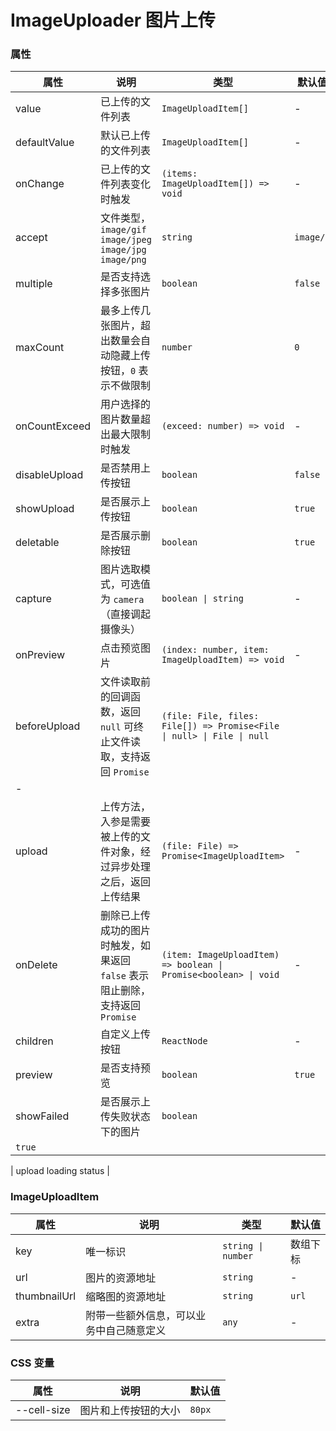 # ImageUploader 图片上传 <Experimental></Experimental>

<code src="./demos/demo1.tsx"></code>
<code src="./demos/demo2.tsx"></code>

### 属性

| 属性          | 说明                                                                          | 类型                                                                   | 默认值    |
| ------------- | ----------------------------------------------------------------------------- | ---------------------------------------------------------------------- | --------- |
| value         | 已上传的文件列表                                                              | `ImageUploadItem[]`                                                    | -         |
| defaultValue  | 默认已上传的文件列表                                                          | `ImageUploadItem[]`                                                    | -         |
| onChange      | 已上传的文件列表变化时触发                                                    | `(items: ImageUploadItem[]) => void`                                   | -         |
| accept        | 文件类型，`image/gif` `image/jpeg` `image/jpg` `image/png`                    | `string`                                                               | `image/*` |
| multiple      | 是否支持选择多张图片                                                          | `boolean`                                                              | `false`   |
| maxCount      | 最多上传几张图片，超出数量会自动隐藏上传按钮，`0` 表示不做限制                | `number`                                                               | `0`       |
| onCountExceed | 用户选择的图片数量超出最大限制时触发                                          | `(exceed: number) => void`                                             | -         |
| disableUpload | 是否禁用上传按钮                                                              | `boolean`                                                              | `false`   |
| showUpload    | 是否展示上传按钮                                                              | `boolean`                                                              | `true`    |
| deletable     | 是否展示删除按钮                                                              | `boolean`                                                              | `true`    |
| capture       | 图片选取模式，可选值为 `camera`（直接调起摄像头）                             | `boolean \| string`                                                    | -         |
| onPreview     | 点击预览图片                                                                  | `(index: number, item: ImageUploadItem) => void`                       | -         |
| beforeUpload  | 文件读取前的回调函数，返回 `null` 可终止文件读取，支持返回 `Promise`          | `(file: File, files: File[]) => Promise<File \| null> \| File \| null` |
| -             |
| upload        | 上传方法，入参是需要被上传的文件对象，经过异步处理之后，返回上传结果          | `(file: File) => Promise<ImageUploadItem>`                             | -         |
| onDelete      | 删除已上传成功的图片时触发，如果返回 `false` 表示阻止删除，支持返回 `Promise` | `(item: ImageUploadItem) => boolean \| Promise<boolean> \| void`       | -         |
| children      | 自定义上传按钮                                                                | `ReactNode`                                                            | -         |
| preview       | 是否支持预览                                                                  | `boolean`                                                              | `true`    |
| showFailed    | 是否展示上传失败状态下的图片                                                  | `boolean`     
| `true`    |

| upload loading status |
### ImageUploadItem

| 属性         | 说明                                     | 类型               | 默认值   |
| ------------ | ---------------------------------------- | ------------------ | -------- |
| key          | 唯一标识                                 | `string \| number` | 数组下标 |
| url          | 图片的资源地址                           | `string`           | -        |
| thumbnailUrl | 缩略图的资源地址                         | `string`           | `url`    |
| extra        | 附带一些额外信息，可以业务中自己随意定义 | `any`              | -        |

### CSS 变量

| 属性        | 说明                 | 默认值 |
| ----------- | -------------------- | ------ |
| --cell-size | 图片和上传按钮的大小 | `80px` |
